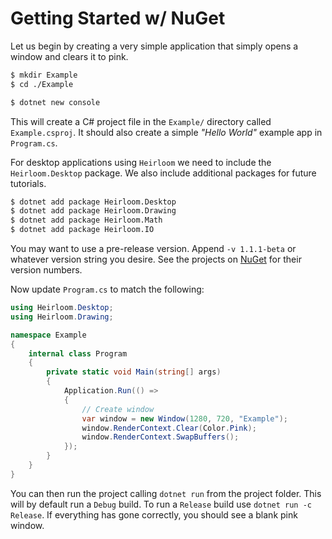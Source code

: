 # Getting Started w/ NuGet

Let us begin by creating a very simple application that simply opens a window
and clears it to pink.

```sh
$ mkdir Example
$ cd ./Example

$ dotnet new console
```

This will create a C# project file in the `Example/` directory called 
`Example.csproj`. It should also create a simple *"Hello World"* example app in
`Program.cs`.

For desktop applications using `Heirloom` we need to include the
`Heirloom.Desktop` package. We also include additional packages for future
tutorials.

```sh
$ dotnet add package Heirloom.Desktop
$ dotnet add package Heirloom.Drawing
$ dotnet add package Heirloom.Math
$ dotnet add package Heirloom.IO
```

You may want to use a pre-release version. Append `-v 1.1.1-beta` or whatever
version string you desire. See the projects on [NuGet](https://www.nuget.org/packages?q=heirloom)
for their version numbers.

Now update `Program.cs` to match the following:

```cs
using Heirloom.Desktop;
using Heirloom.Drawing;

namespace Example
{
    internal class Program
    {
        private static void Main(string[] args)
        {
            Application.Run(() =>
            {
                // Create window
                var window = new Window(1280, 720, "Example");
                window.RenderContext.Clear(Color.Pink);
                window.RenderContext.SwapBuffers();
            });
        }
    }
}
```

You can then run the project calling `dotnet run` from the project folder. This
will by default run a `Debug` build. To run a `Release` build use `dotnet run -c
Release`. If everything has gone correctly, you should see a blank pink window.